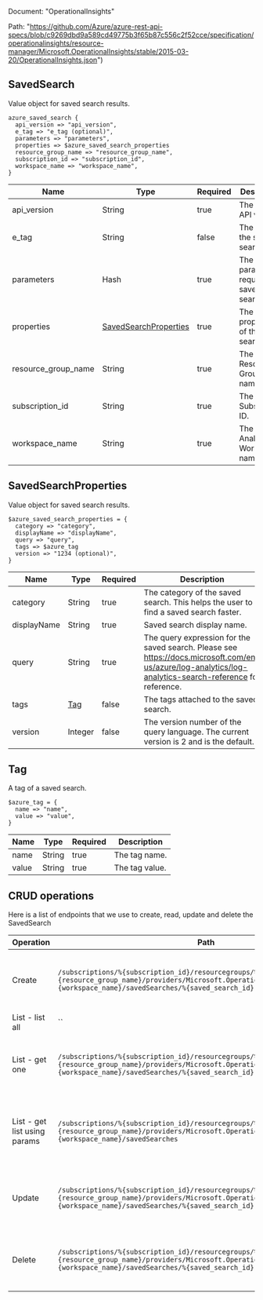Document: "OperationalInsights"


Path: "https://github.com/Azure/azure-rest-api-specs/blob/c9269dbd9a589cd49775b3f65b87c556c2f52cce/specification/operationalinsights/resource-manager/Microsoft.OperationalInsights/stable/2015-03-20/OperationalInsights.json")

## SavedSearch

Value object for saved search results.

```puppet
azure_saved_search {
  api_version => "api_version",
  e_tag => "e_tag (optional)",
  parameters => "parameters",
  properties => $azure_saved_search_properties
  resource_group_name => "resource_group_name",
  subscription_id => "subscription_id",
  workspace_name => "workspace_name",
}
```

| Name        | Type           | Required       | Description       |
| ------------- | ------------- | ------------- | ------------- |
|api_version | String | true | The client API version. |
|e_tag | String | false | The ETag of the saved search. |
|parameters | Hash | true | The parameters required to save a search. |
|properties | [SavedSearchProperties](#savedsearchproperties) | true | The properties of the saved search. |
|resource_group_name | String | true | The Resource Group name. |
|subscription_id | String | true | The Subscription ID. |
|workspace_name | String | true | The Log Analytics Workspace name. |
        
## SavedSearchProperties

Value object for saved search results.

```puppet
$azure_saved_search_properties = {
  category => "category",
  displayName => "displayName",
  query => "query",
  tags => $azure_tag
  version => "1234 (optional)",
}
```

| Name        | Type           | Required       | Description       |
| ------------- | ------------- | ------------- | ------------- |
|category | String | true | The category of the saved search. This helps the user to find a saved search faster.  |
|displayName | String | true | Saved search display name. |
|query | String | true | The query expression for the saved search. Please see https://docs.microsoft.com/en-us/azure/log-analytics/log-analytics-search-reference for reference. |
|tags | [Tag](#tag) | false | The tags attached to the saved search. |
|version | Integer | false | The version number of the query language. The current version is 2 and is the default. |
        
## Tag

A tag of a saved search.

```puppet
$azure_tag = {
  name => "name",
  value => "value",
}
```

| Name        | Type           | Required       | Description       |
| ------------- | ------------- | ------------- | ------------- |
|name | String | true | The tag name. |
|value | String | true | The tag value. |



## CRUD operations

Here is a list of endpoints that we use to create, read, update and delete the SavedSearch

| Operation | Path | Verb | Description | OperationID |
| ------------- | ------------- | ------------- | ------------- | ------------- |
|Create|`/subscriptions/%{subscription_id}/resourcegroups/%{resource_group_name}/providers/Microsoft.OperationalInsights/workspaces/%{workspace_name}/savedSearches/%{saved_search_id}`|Put|Creates or updates a saved search for a given workspace.|SavedSearches_CreateOrUpdate|
|List - list all|``||||
|List - get one|`/subscriptions/%{subscription_id}/resourcegroups/%{resource_group_name}/providers/Microsoft.OperationalInsights/workspaces/%{workspace_name}/savedSearches/%{saved_search_id}`|Get|Gets the specified saved search for a given workspace.|SavedSearches_Get|
|List - get list using params|`/subscriptions/%{subscription_id}/resourcegroups/%{resource_group_name}/providers/Microsoft.OperationalInsights/workspaces/%{workspace_name}/savedSearches`|Get|Gets the saved searches for a given Log Analytics Workspace|SavedSearches_ListByWorkspace|
|Update|`/subscriptions/%{subscription_id}/resourcegroups/%{resource_group_name}/providers/Microsoft.OperationalInsights/workspaces/%{workspace_name}/savedSearches/%{saved_search_id}`|Put|Creates or updates a saved search for a given workspace.|SavedSearches_CreateOrUpdate|
|Delete|`/subscriptions/%{subscription_id}/resourcegroups/%{resource_group_name}/providers/Microsoft.OperationalInsights/workspaces/%{workspace_name}/savedSearches/%{saved_search_id}`|Delete|Deletes the specified saved search in a given workspace.|SavedSearches_Delete|
